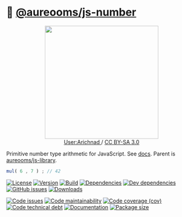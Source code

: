 :1234: [@aureooms/js-number](https://aureooms.github.io/js-number)
==

<p align="center">
<a href="https://commons.wikimedia.org/wiki/File:Latex_real_numbers.svg">
<img src="https://upload.wikimedia.org/wikipedia/commons/3/39/Latex_real_numbers.svg" width="300">
</a><br/>
<a href="https://en.wikipedia.org/wiki/User:Arichnad">
User:Arichnad
</a>
/
<a href="https://creativecommons.org/licenses/by-sa/3.0">CC BY-SA 3.0</a>
</p>

Primitive number type arithmetic for JavaScript.
See [docs](https://aureooms.github.io/js-number).
Parent is [aureooms/js-library](https://github.com/aureooms/js-library).

```js
mul( 6 , 7 ) ; // 42
```

[![License](https://img.shields.io/github/license/aureooms/js-number.svg)](https://raw.githubusercontent.com/aureooms/js-number/main/LICENSE)
[![Version](https://img.shields.io/npm/v/@aureooms/js-number.svg)](https://www.npmjs.org/package/@aureooms/js-number)
[![Build](https://img.shields.io/travis/aureooms/js-number/main.svg)](https://travis-ci.com/aureooms/js-number/branches)
[![Dependencies](https://img.shields.io/david/aureooms/js-number.svg)](https://david-dm.org/aureooms/js-number)
[![Dev dependencies](https://img.shields.io/david/dev/aureooms/js-number.svg)](https://david-dm.org/aureooms/js-number?type=dev)
[![GitHub issues](https://img.shields.io/github/issues/aureooms/js-number.svg)](https://github.com/aureooms/js-number/issues)
[![Downloads](https://img.shields.io/npm/dm/@aureooms/js-number.svg)](https://www.npmjs.org/package/@aureooms/js-number)

[![Code issues](https://img.shields.io/codeclimate/issues/aureooms/js-number.svg)](https://codeclimate.com/github/aureooms/js-number/issues)
[![Code maintainability](https://img.shields.io/codeclimate/maintainability/aureooms/js-number.svg)](https://codeclimate.com/github/aureooms/js-number/trends/churn)
[![Code coverage (cov)](https://img.shields.io/codecov/c/gh/aureooms/js-number/main.svg)](https://codecov.io/gh/aureooms/js-number)
[![Code technical debt](https://img.shields.io/codeclimate/tech-debt/aureooms/js-number.svg)](https://codeclimate.com/github/aureooms/js-number/trends/technical_debt)
[![Documentation](https://aureooms.github.io/js-number/badge.svg)](https://aureooms.github.io/js-number/source.html)
[![Package size](https://img.shields.io/bundlephobia/minzip/@aureooms/js-number)](https://bundlephobia.com/result?p=@aureooms/js-number)
